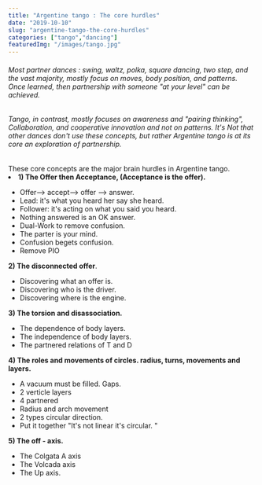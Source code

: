 ```yaml
---
title: "Argentine tango : The core hurdles"
date: "2019-10-10"
slug: "argentine-tango-the-core-hurdles"
categories: ["tango","dancing"]
featuredImg: "/images/tango.jpg"
---
```


<h6>Most partner dances : swing, waltz, polka, square dancing, two step, and the vast majority, mostly focus on moves, body position, and patterns. Once learned, then partnership with someone "at your level" can be achieved.</h6>
<h6>Tango, in contrast, mostly focuses on awareness and "pairing thinking", Collaboration, and cooperative innovation and not on patterns. It's Not that other dances don't use these concepts, but rather Argentine tango is at its core an exploration of partnership.</h6>These core concepts are the major brain hurdles in Argentine tango.
 	<li><strong>1) The Offer then Acceptance, (Acceptance is the offer).</strong></li>
<ul>
 	<li>Offer--&gt; accept--&gt; offer --&gt; answer.</li>
 	<li>Lead: it's what you heard her say she heard.</li>
 	<li>Follower: it's acting on what you said you heard.</li>
 	<li>Nothing answered is an OK answer.</li>
 	<li>Dual-Work to remove confusion.</li>
 	<li>The parter is your mind.</li>
 	<li>Confusion begets confusion.</li>
 	<li>Remove PIO</li>
</ul><strong></strong>

<strong>2) The disconnected offer</strong>.
<ul>
 	<li>Discovering what an offer is.</li>
 	<li>Discovering who is the driver.</li>
 	<li>Discovering where is the engine.</li>
</ul><strong></strong>

<strong>3) The torsion and disassociation.</strong>
<ul>
 	<li>The dependence of body layers.</li>
 	<li>The independence of body layers.</li>
 	<li>The partnered relations of T and D</li>
</ul><strong></strong>

<strong>4) The roles and movements of circles. radius, turns, movements and layers. </strong>
<ul>
 	<li>A vacuum must be filled. Gaps.</li>
 	<li>2 verticle layers</li>
 	<li>4 partnered</li>
 	<li>Radius and arch movement</li>
 	<li>2 types circular direction.</li>
 	<li>Put it together "It's not linear it's circular. "</li>
</ul><strong>5) The off - axis.</strong>
<ul>
 	<li>The Colgata A axis</li>
 	<li>The Volcada axis</li>
 	<li>The Up axis.</li>
</ul>
